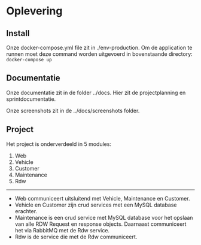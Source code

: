 Oplevering
==========

## Install

Onze docker-compose.yml file zit in ./env-production.
Om de application te runnen moet deze command worden
uitgevoerd in bovenstaande directory: `docker-compose up`
 
## Documentatie

Onze documentatie zit in de folder ../docs.
Hier zit de projectplanning en sprintdocumentatie.

Onze screenshots zit in de ../docs/screenshots folder.

## Project

Het project is onderverdeeld in 5 modules:

1. Web
2. Vehicle
3. Customer
4. Maintenance
5. Rdw

<hr>

* Web communiceert uitsluitend met Vehicle, Maintenance en Customer.<br>
* Vehicle en Customer zijn crud services met een MySQL database erachter.<br>
* Maintenance is een crud service met MySQL database voor het opslaan van alle RDW Request en 
response objects. Daarnaast communiceert het via RabbitMQ met de Rdw service.<br>
* Rdw is de service die met de Rdw communiceert.

